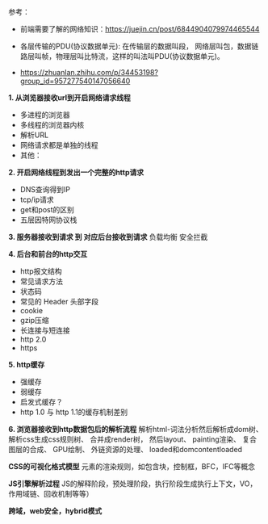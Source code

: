 参考：

* 前端需要了解的网络知识：https://juejin.cn/post/6844904079974465544


* 各层传输的PDU(协议数据单元):
在传输层的数据叫段， 网络层叫包，数据链路层叫帧，物理层叫比特流，这样的叫法叫PDU(协议数据单元)。

* https://zhuanlan.zhihu.com/p/34453198?group_id=957277540147056640


**1. 从浏览器接收url到开启网络请求线程**
* 多进程的浏览器
* 多线程的浏览器内核
* 解析URL
* 网络请求都是单独的线程
* 其他：[](https://segmentfault.com/a/1190000012925872)

**2. 开启网络线程到发出一个完整的http请求**
* DNS查询得到IP
* tcp/ip请求
* get和post的区别
* 五层因特网协议栈

**3. 服务器接收到请求 到 对应后台接收到请求**
负载均衡
安全拦截

**4. 后台和前台的http交互**
* http报文结构
* 常见请求方法
* 状态码
* 常见的 Header 头部字段
* cookie
* gzip压缩
* 长连接与短连接
* http 2.0
* https


**5. http缓存**
* 强缓存
* 弱缓存
* 启发式缓存？
* http 1.0 与 http 1.1的缓存机制差别


**6. 浏览器接收到http数据包后的解析流程**
解析html-词法分析然后解析成dom树、
解析css生成css规则树、
合并成render树，
然后layout、
painting渲染、
复合图层的合成、
GPU绘制、
外链资源的处理、
loaded和domcontentloaded

**CSS的可视化格式模型**
元素的渲染规则，如包含块，控制框，BFC，IFC等概念

**JS引擎解析过程**
JS的解释阶段，预处理阶段，执行阶段生成执行上下文，VO，作用域链、回收机制等等）

**跨域，web安全，hybrid模式**

